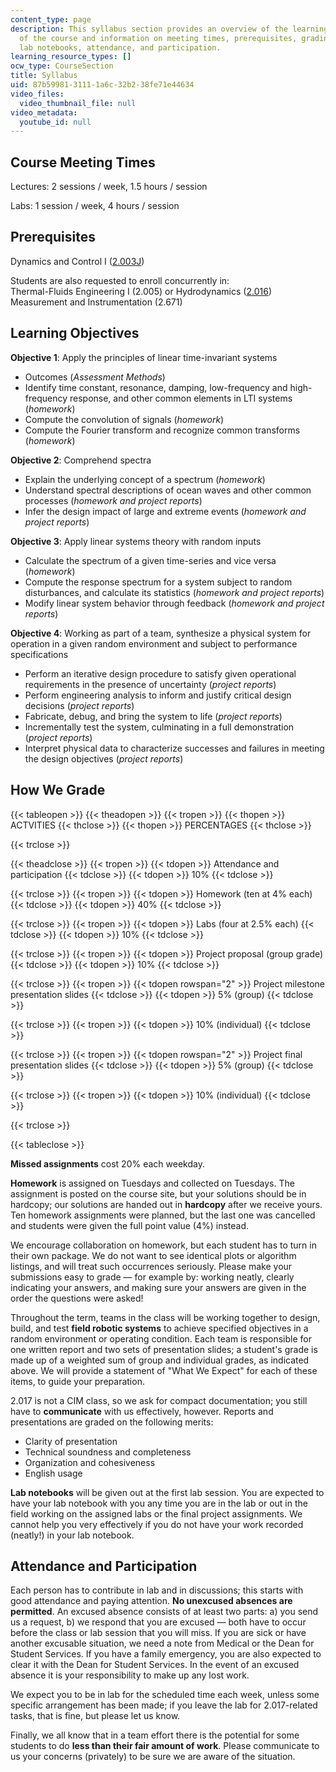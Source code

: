 ```yaml
---
content_type: page
description: This syllabus section provides an overview of the learning objectives
  of the course and information on meeting times, prerequisites, grading, homework,
  lab notebooks, attendance, and participation.
learning_resource_types: []
ocw_type: CourseSection
title: Syllabus
uid: 87b59981-3111-1a6c-32b2-38fe71e44634
video_files:
  video_thumbnail_file: null
video_metadata:
  youtube_id: null
---
```


Course Meeting Times
--------------------

Lectures: 2 sessions / week, 1.5 hours / session

Labs: 1 session / week, 4 hours / session

Prerequisites
-------------

Dynamics and Control I ([2.003J](/courses/2-003j-dynamics-and-control-i-spring-2007))

Students are also requested to enroll concurrently in:  
Thermal-Fluids Engineering I (2.005) or Hydrodynamics ([2.016](/courses/2-016-hydrodynamics-13-012-fall-2005))  
Measurement and Instrumentation (2.671)

Learning Objectives
-------------------

**Objective 1**: Apply the principles of linear time-invariant systems

*   Outcomes (_Assessment Methods_)
*   Identify time constant, resonance, damping, low-frequency and high-frequency response, and other common elements in LTI systems (_homework_)
*   Compute the convolution of signals (_homework_)
*   Compute the Fourier transform and recognize common transforms (_homework_)

**Objective 2**: Comprehend spectra

*   Explain the underlying concept of a spectrum (_homework_)
*   Understand spectral descriptions of ocean waves and other common processes (_homework and project reports_)
*   Infer the design impact of large and extreme events (_homework and project reports_)

**Objective 3**: Apply linear systems theory with random inputs

*   Calculate the spectrum of a given time-series and vice versa (_homework_)
*   Compute the response spectrum for a system subject to random disturbances, and calculate its statistics (_homework and project reports_)
*   Modify linear system behavior through feedback (_homework and project reports_)

**Objective 4**: Working as part of a team, synthesize a physical system for operation in a given random environment and subject to performance specifications

*   Perform an iterative design procedure to satisfy given operational requirements in the presence of uncertainty (_project reports_)
*   Perform engineering analysis to inform and justify critical design decisions (_project reports_)
*   Fabricate, debug, and bring the system to life (_project reports_)
*   Incrementally test the system, culminating in a full demonstration (_project reports_)
*   Interpret physical data to characterize successes and failures in meeting the design objectives (_project reports_)

How We Grade
------------

{{< tableopen >}}
{{< theadopen >}}
{{< tropen >}}
{{< thopen >}}
ACTVITIES
{{< thclose >}}
{{< thopen >}}
PERCENTAGES
{{< thclose >}}

{{< trclose >}}

{{< theadclose >}}
{{< tropen >}}
{{< tdopen >}}
Attendance and participation
{{< tdclose >}}
{{< tdopen >}}
10%
{{< tdclose >}}

{{< trclose >}}
{{< tropen >}}
{{< tdopen >}}
Homework (ten at 4% each)
{{< tdclose >}}
{{< tdopen >}}
40%
{{< tdclose >}}

{{< trclose >}}
{{< tropen >}}
{{< tdopen >}}
Labs (four at 2.5% each)
{{< tdclose >}}
{{< tdopen >}}
10%
{{< tdclose >}}

{{< trclose >}}
{{< tropen >}}
{{< tdopen >}}
Project proposal (group grade)
{{< tdclose >}}
{{< tdopen >}}
10%
{{< tdclose >}}

{{< trclose >}}
{{< tropen >}}
{{< tdopen rowspan="2" >}}
Project milestone presentation slides
{{< tdclose >}}
{{< tdopen >}}
5% (group)
{{< tdclose >}}

{{< trclose >}}
{{< tropen >}}
{{< tdopen >}}
10% (individual)
{{< tdclose >}}

{{< trclose >}}
{{< tropen >}}
{{< tdopen rowspan="2" >}}
Project final presentation slides
{{< tdclose >}}
{{< tdopen >}}
5% (group)
{{< tdclose >}}

{{< trclose >}}
{{< tropen >}}
{{< tdopen >}}
10% (individual)
{{< tdclose >}}

{{< trclose >}}

{{< tableclose >}}

**Missed assignments** cost 20% each weekday.

**Homework** is assigned on Tuesdays and collected on Tuesdays. The assignment is posted on the course site, but your solutions should be in hardcopy; our solutions are handed out in **hardcopy** after we receive yours. Ten homework assignments were planned, but the last one was cancelled and students were given the full point value (4%) instead.

We encourage collaboration on homework, but each student has to turn in their own package. We do not want to see identical plots or algorithm listings, and will treat such occurrences seriously. Please make your submissions easy to grade — for example by: working neatly, clearly indicating your answers, and making sure your answers are given in the order the questions were asked!

Throughout the term, teams in the class will be working together to design, build, and test **field robotic systems** to achieve specified objectives in a random environment or operating condition. Each team is responsible for one written report and two sets of presentation slides; a student's grade is made up of a weighted sum of group and individual grades, as indicated above. We will provide a statement of "What We Expect" for each of these items, to guide your preparation.

2.017 is not a CIM class, so we ask for compact documentation; you still have to **communicate** with us effectively, however. Reports and presentations are graded on the following merits:

*   Clarity of presentation
*   Technical soundness and completeness
*   Organization and cohesiveness
*   English usage

**Lab notebooks** will be given out at the first lab session. You are expected to have your lab notebook with you any time you are in the lab or out in the field working on the assigned labs or the final project assignments. We cannot help you very effectively if you do not have your work recorded (neatly!) in your lab notebook.

Attendance and Participation
----------------------------

Each person has to contribute in lab and in discussions; this starts with good attendance and paying attention. **No unexcused absences are permitted**. An excused absence consists of at least two parts: a) you send us a request, b) we respond that you are excused — both have to occur before the class or lab session that you will miss. If you are sick or have another excusable situation, we need a note from Medical or the Dean for Student Services. If you have a family emergency, you are also expected to clear it with the Dean for Student Services. In the event of an excused absence it is your responsibility to make up any lost work.

We expect you to be in lab for the scheduled time each week, unless some specific arrangement has been made; if you leave the lab for 2.017-related tasks, that is fine, but please let us know.

Finally, we all know that in a team effort there is the potential for some students to do **less than their fair amount of work**. Please communicate to us your concerns (privately) to be sure we are aware of the situation.